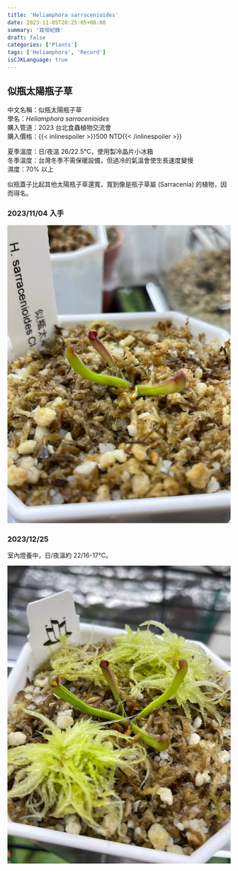 ```yaml
---
title: 'Heliamphora sarracenioides'
date: 2023-11-05T20:25:05+08:00
summary: '栽培紀錄'
draft: false
categories: ['Plants']
tags: ['Heliamphora', 'Record']
isCJKLanguage: true
---
```


## 似瓶太陽瓶子草

中文名稱：似瓶太陽瓶子草  
學名：*Heliamphora sarracenioides*  
購入管道：2023 台北食蟲植物交流會  
購入價格：{{< inlinespoiler >}}500 NTD{{< /inlinespoiler >}}  

夏季溫度：日/夜溫 26/22.5℃，使用製冷晶片小冰箱  
冬季溫度：台灣冬季不需保暖設備，但過冷的氣溫會使生長速度變慢  
濕度：70% 以上  

似瓶蓋子比起其他太陽瓶子草還寬，寬到像是瓶子草屬 (Sarracenia) 的植物，因而得名。  

### 2023/11/04 入手

![2023-11-04](./images/2023-11-04.jpg)

### 2023/12/25

室內燈養中，日/夜溫約 22/16-17℃。  

![2023-12-25](./images/2023-12-25.jpg)
